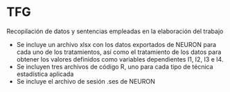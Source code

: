 # TFG
Recopilación de datos y sentencias empleadas en la elaboración del trabajo

- Se incluye un archivo xlsx con los datos exportados de NEURON para cada uno de los tratamientos, así como el tratamiento de los datos para obtener los valores definidos como variables dependientes I1, I2, I3 e I4.
- Se incluyen tres archivos de código R, uno para cada tipo de técnica estadística aplicada
- Se incluye el archivo de sesión .ses de NEURON

